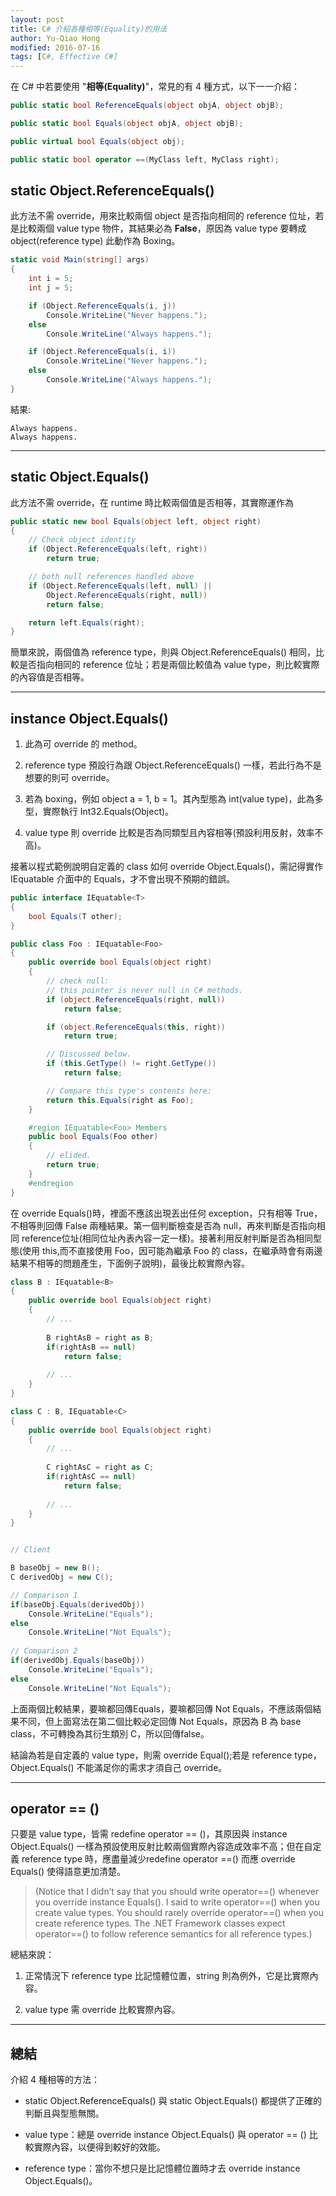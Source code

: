 ```yaml
---
layout: post
title: C# 介紹各種相等(Equality)的用法
author: Yu-Qiao Hong
modified: 2016-07-16
tags: [C#, Effective C#]
---
```


在 C# 中若要使用 "**相等(Equality)**"，常見的有 4 種方式，以下一一介紹：

~~~csharp
public static bool ReferenceEquals(object objA, object objB);

public static bool Equals(object objA, object objB);

public virtual bool Equals(object obj);

public static bool operator ==(MyClass left, MyClass right);
~~~

## static Object.ReferenceEquals()

此方法不需 override，用來比較兩個 object 是否指向相同的 reference 位址，若是比較兩個 value type 物件，其結果必為 **False**，原因為 value type 要轉成 object(reference type) 此動作為 Boxing。

~~~csharp
static void Main(string[] args)
{
    int i = 5;
    int j = 5;

    if (Object.ReferenceEquals(i, j))
        Console.WriteLine("Never happens.");
    else
        Console.WriteLine("Always happens.");

    if (Object.ReferenceEquals(i, i))
        Console.WriteLine("Never happens.");
    else
        Console.WriteLine("Always happens.");
}
~~~

結果:

    Always happens.
    Always happens.

----------

## static Object.Equals()

此方法不需 override，在 runtime 時比較兩個值是否相等，其實際運作為

~~~csharp
public static new bool Equals(object left, object right)
{
    // Check object identity
    if (Object.ReferenceEquals(left, right))
        return true;

    // both null references handled above
    if (Object.ReferenceEquals(left, null) ||
        Object.ReferenceEquals(right, null))
        return false;

    return left.Equals(right);
}
~~~

簡單來說，兩個值為 reference type，則與 Object.ReferenceEquals() 相同，比較是否指向相同的 reference 位址；若是兩個比較值為 value type，則比較實際的內容值是否相等。

----------

## instance Object.Equals()

1. 此為可 override 的 method。
 
2. reference type 預設行為跟 Object.ReferenceEquals() 一樣，若此行為不是想要的則可 override。

3. 若為 boxing，例如 object a = 1, b = 1。其內型態為 int(value type)，此為多型，實際執行 Int32.Equals(Object)。
 
3. value type 則 override 比較是否為同類型且內容相等(預設利用反射，效率不高)。

接著以程式範例說明自定義的 class 如何 override Object.Equals()，需記得實作 IEquatable<T> 介面中的 Equals，才不會出現不預期的錯誤。

~~~csharp
public interface IEquatable<T>
{
    bool Equals(T other);
}
~~~

~~~csharp
public class Foo : IEquatable<Foo>
{
    public override bool Equals(object right)
    {
        // check null:
        // this pointer is never null in C# methods.
        if (object.ReferenceEquals(right, null))
            return false;

        if (object.ReferenceEquals(this, right))
            return true;

        // Discussed below.
        if (this.GetType() != right.GetType())
            return false;

        // Compare this type's contents here:
        return this.Equals(right as Foo);
    }

    #region IEquatable<Foo> Members
    public bool Equals(Foo other)
    {
        // elided.
        return true;
    }
    #endregion
}
~~~

在 override Equals()時，裡面不應該出現丟出任何 exception，只有相等 True，不相等則回傳 False 兩種結果。第一個判斷檢查是否為 null，再來判斷是否指向相同 reference位址(相同位址內表內容一定一樣)。接著利用反射判斷是否為相同型態(使用 this,而不直接使用 Foo，因可能為繼承 Foo 的 class，在繼承時會有兩邊結果不相等的問題產生，下面例子說明)，最後比較實際內容。

~~~csharp
class B : IEquatable<B>
{
    public override bool Equals(object right)
    {
        // ...
     
        B rightAsB = right as B;
        if(rightAsB == null)
            return false;
         
        // ...
    }
}

class C : B, IEquatable<C>
{
    public override bool Equals(object right)
    {
        // ...
     
        C rightAsC = right as C;
        if(rightAsC == null)
            return false;
         
        // ...
    }
}


// Client

B baseObj = new B();
C derivedObj = new C();

// Comparison 1
if(baseObj.Equals(derivedObj))
    Console.WriteLine("Equals");
else
    Console.WriteLine("Not Equals");
    
// Comparison 2
if(derivedObj.Equals(baseObj))
    Console.WriteLine("Equals");
else
    Console.WriteLine("Not Equals");
~~~

上面兩個比較結果，要嘛都回傳Equals，要嘛都回傳 Not Equals，不應該兩個結果不同，但上面寫法在第二個比較必定回傳 Not Equals，原因為 B 為 base class，不可轉換為其衍生類別 C，所以回傳false。

結論為若是自定義的 value type，則需 override Equal();若是 reference type， Object.Equals() 不能滿足你的需求才須自己 override。

----------

## operator == ()

只要是 value type，皆需 redefine operator == ()，其原因與 instance Object.Equals() 一樣為預設使用反射比較兩個實際內容造成效率不高；但在自定義 reference type 時，應盡量減少redefine operator ==() 而應 override Equals() 使得語意更加清楚。

> (Notice that I didn’t say that you should write operator==() whenever you override instance Equals(). I said to write operator==() when you create value types. You should rarely override operator==() when you create reference types. The .NET Framework classes expect operator==() to follow reference semantics for all reference types.)

總結來說：

1. 正常情況下 reference type 比記憶體位置，string 則為例外，它是比實際內容。

2. value type 需 override 比較實際內容。

----------

## 總結

介紹 4 種相等的方法：

- static Object.ReferenceEquals() 與 static Object.Equals() 都提供了正確的判斷且與型態無關。

- value type：總是 override instance Object.Equals() 與 operator == () 比較實際內容，以便得到較好的效能。

- reference type：當你不想只是比記憶體位置時才去 override instance Object.Equals()。